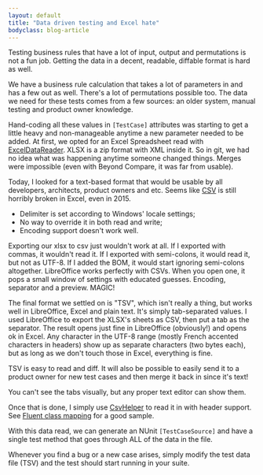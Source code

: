 ```yaml
---
layout: default
title: "Data driven testing and Excel hate"
bodyclass: blog-article
---
```


Testing business rules that have a lot of input, output and permutations is not a fun job. Getting the data in a decent, readable, diffable format is hard as well.

<!-- more -->

We have a business rule calculation that takes a lot of parameters in and has a few out as well. There's a lot of permutations possible too. The data we need for these
tests comes from a few sources: an older system, manual testing and product owner knowledge.

Hand-coding all these values in `[TestCase]` attributes was starting to get a little heavy and non-manageable anytime a new parameter needed to be added. At first, we
opted for an Excel Spreadsheet read with [ExcelDataReader](https://www.nuget.org/packages/ExcelDataReader/). XLSX is a zip format with XML inside it. So in git, we had no idea
what was happening anytime someone changed things. Merges were impossible (even with Beyond Compare, it was far from usable).

Today, I looked for a text-based format that would be usable by all developers, architects, product owners and etc. Seems like 
[CSV](https://en.wikipedia.org/wiki/Comma-separated_values) is still horribly broken in Excel, even in 2015.

* Delimiter is set according to Windows' locale settings;
* No way to override it in both read and write;
* Encoding support doesn't work well.

Exporting our xlsx to csv just wouldn't work at all. If I exported with commas, it wouldn't read it. If I exported with semi-colons, it would read it, but not as UTF-8. If
I added the BOM, it would start ignoring semi-colons altogether. LibreOffice works perfectly with CSVs. When you open one, it pops a small window of settings with educated
guesses. Encoding, separator and a preview. MAGIC!

The final format we settled on is "TSV", which isn't really a thing, but works well in LibreOffice, Excel and plain text. It's simply tab-separated values. I used LibreOffice
to export the XLSX's sheets as CSV, then put a tab as the separator. The result opens just fine in LibreOffice (obviously!) and opens ok in Excel. Any character in the UTF-8
range (mostly French accented characters in headers) show up as separate characters (two bytes each), but as long as we don't touch those in Excel, everything is fine.

TSV is easy to read and diff. It will also be possible to easily send it to a product owner for new test cases and then merge it back in since it's text!

<script src="https://gist.github.com/cdroulers/1a919d7f9ce701a716b0.js"></script>

You can't see the tabs visually, but any proper text editor can show them.

Once that is done, I simply use [CsvHelper](https://github.com/JoshClose/CsvHelper) to read it in with header support. See 
[Fluent class mapping](https://github.com/JoshClose/CsvHelper/wiki/Fluent-Class-Mapping) for a good sample.

With this data read, we can generate an NUnit `[TestCaseSource]` and have a single test method that goes through ALL of the data in the file.

Whenever you find a bug or a new case arises, simply modify the test data file (TSV) and the test should start running in your suite.